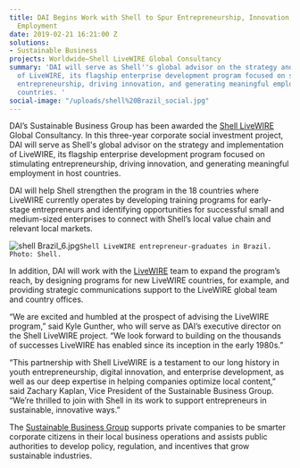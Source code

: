 ```yaml
---
title: DAI Begins Work with Shell to Spur Entrepreneurship, Innovation, and Local
  Employment
date: 2019-02-21 16:21:00 Z
solutions:
- Sustainable Business
projects: Worldwide—Shell LiveWIRE Global Consultancy
summary: 'DAI will serve as Shell''s global advisor on the strategy and implementation
  of LiveWIRE, its flagship enterprise development program focused on stimulating
  entrepreneurship, driving innovation, and generating meaningful employment in host
  countries. '
social-image: "/uploads/shell%20Brazil_social.jpg"
---
```


DAI’s Sustainable Business Group has been awarded the [Shell LiveWIRE](https://www.livewire.shell/) Global Consultancy. In this three-year corporate social investment project, DAI will serve as Shell's global advisor on the strategy and implementation of LiveWIRE, its flagship enterprise development program focused on stimulating entrepreneurship, driving innovation, and generating meaningful employment in host countries. 

DAI will help Shell strengthen the program in the 18 countries where LiveWIRE currently operates by developing training programs for early-stage entrepreneurs and identifying opportunities for successful small and medium-sized enterprises to connect with Shell’s local value chain and relevant local markets.

![shell Brazil_6.jpg](/uploads/shell%20Brazil_6.jpg)`Shell LiveWIRE entrepreneur-graduates in Brazil. Photo: Shell.`

In addition, DAI will work with the [LiveWIRE](https://www.dai.com/our-work/projects/worldwide-shell-livewire-global-consultancy) team to expand the program’s reach, by designing programs for new LiveWIRE countries, for example, and providing strategic communications support to the LiveWIRE global team and country offices.

“We are excited and humbled at the prospect of advising the LiveWIRE program,” said Kyle Gunther, who will serve as DAI’s executive director on the Shell LiveWIRE project. “We look forward to building on the thousands of successes LiveWIRE has enabled since its inception in the early 1980s.”

“This partnership with Shell LiveWIRE is a testament to our long history in youth entrepreneurship, digital innovation, and enterprise development, as well as our deep expertise in helping companies optimize local content,” said Zachary Kaplan, Vice President of the Sustainable Business Group. “We’re thrilled to join with Shell in its work to support entrepreneurs in sustainable, innovative ways.”

The [Sustainable Business Group](https://www.dai.com/our-work/solutions/sustainable-business) supports private companies to be smarter corporate citizens in their local business operations and assists public authorities to develop policy, regulation, and incentives that grow sustainable industries.